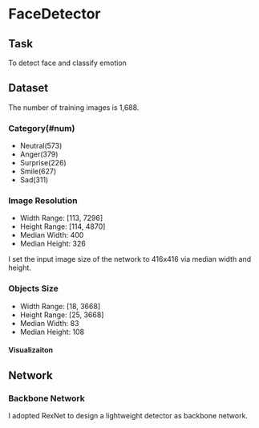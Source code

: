 # FaceDetector

## Task

To detect face and classify emotion

## Dataset 

The number of training images is 1,688.

### Category(#num)

- Neutral(573)
- Anger(379)
- Surprise(226)
- Smile(627)
- Sad(311)

### Image Resolution
- Width Range: [113, 7296]
- Height Range: [114, 4870]
- Median Width: 400
- Median Height: 326

I set the input image size of the network to 416x416 via median width and height.

### Objects Size
- Width Range: [18, 3668]
- Height Range: [25, 3668]
- Median Width: 83
- Median Height: 108

#### Visualizaiton




## Network

### Backbone Network
I adopted RexNet to design a lightweight detector as backbone network.

